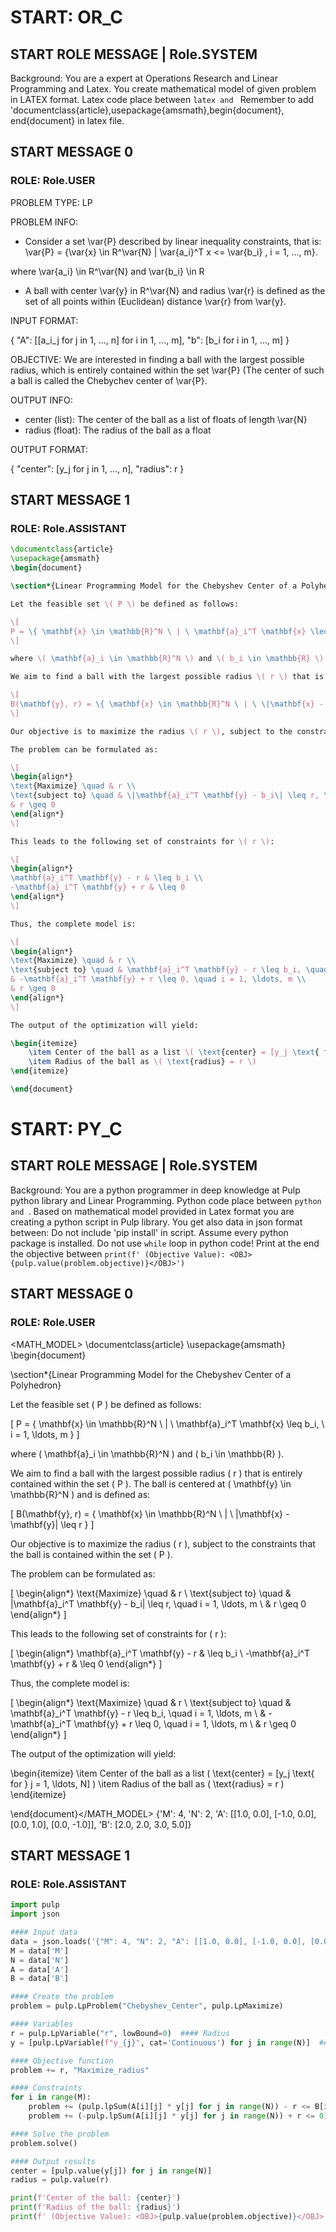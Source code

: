 # START: OR_C 
## START ROLE MESSAGE | Role.SYSTEM 
Background: You are a expert at Operations Research and Linear Programming and Latex. You create mathematical model of given problem in LATEX format. Latex code place between ```latex and ``` Remember to add 'documentclass{article},usepackage{amsmath},begin{document}, end{document} in latex file. 
## START MESSAGE 0 
### ROLE: Role.USER
<DESCRIPTION>

PROBLEM TYPE: LP

PROBLEM INFO: 
- Consider a set \var{P} described by linear inequality constraints, that is:
 \var{P} = {\var{x} \in R^\var{N} | \var{a_i}^T x <= \var{b_i} , i = 1, ..., m}.

where \var{a_i} \in R^\var{N} and \var{b_i} \in R

- A ball with center \var{y} in R^\var{N} and radius \var{r} is defined as the set of all points within (Euclidean) distance \var{r} from \var{y}.


INPUT FORMAT: 

{
    "A": [[a_i_j for j in 1, ..., n] for i in 1, ..., m],
    "b": [b_i for i in 1, ..., m]
}

OBJECTIVE: We are interested in finding a ball with the largest possible radius, which is entirely contained within the set \var{P} (The center of such a ball is called the Chebychev center of \var{P}.

OUTPUT INFO:

- center (list): The center of the ball as a list of floats of length \var{N}
- radius (float): The radius of the ball as a float

OUTPUT FORMAT:

{
    "center": [y_j for j in 1, ..., n],
    "radius": r
}


</DESCRIPTION>


## START MESSAGE 1 
### ROLE: Role.ASSISTANT
```latex
\documentclass{article}
\usepackage{amsmath}
\begin{document}

\section*{Linear Programming Model for the Chebyshev Center of a Polyhedron}

Let the feasible set \( P \) be defined as follows:

\[
P = \{ \mathbf{x} \in \mathbb{R}^N \ | \ \mathbf{a}_i^T \mathbf{x} \leq b_i, \ i = 1, \ldots, m \}
\]

where \( \mathbf{a}_i \in \mathbb{R}^N \) and \( b_i \in \mathbb{R} \).

We aim to find a ball with the largest possible radius \( r \) that is entirely contained within the set \( P \). The ball is centered at \( \mathbf{y} \in \mathbb{R}^N \) and is defined as:

\[
B(\mathbf{y}, r) = \{ \mathbf{x} \in \mathbb{R}^N \ | \ \|\mathbf{x} - \mathbf{y}\| \leq r \}
\]

Our objective is to maximize the radius \( r \), subject to the constraints that the ball is contained within the set \( P \).

The problem can be formulated as:

\[
\begin{align*}
\text{Maximize} \quad & r \\
\text{subject to} \quad & \|\mathbf{a}_i^T \mathbf{y} - b_i\| \leq r, \quad i = 1, \ldots, m \\
& r \geq 0
\end{align*}
\]

This leads to the following set of constraints for \( r \):

\[
\begin{align*}
\mathbf{a}_i^T \mathbf{y} - r & \leq b_i \\
-\mathbf{a}_i^T \mathbf{y} + r & \leq 0
\end{align*}
\]

Thus, the complete model is:

\[
\begin{align*}
\text{Maximize} \quad & r \\
\text{subject to} \quad & \mathbf{a}_i^T \mathbf{y} - r \leq b_i, \quad i = 1, \ldots, m \\
& -\mathbf{a}_i^T \mathbf{y} + r \leq 0, \quad i = 1, \ldots, m \\
& r \geq 0
\end{align*}
\]

The output of the optimization will yield:

\begin{itemize}
    \item Center of the ball as a list \( \text{center} = [y_j \text{ for } j = 1, \ldots, N] \)
    \item Radius of the ball as \( \text{radius} = r \)
\end{itemize}

\end{document}
```

# START: PY_C 
## START ROLE MESSAGE | Role.SYSTEM 
Background: You are a python programmer in deep knowledge at Pulp python library and Linear Programming. Python code place between ```python and ```. Based on mathematical model provided in Latex format you are creating a python script in Pulp library. You get also data in json format between: <DATA></DATA> Do not include 'pip install' in script. Assume every python package is installed. Do not use `while` loop in python code! Print at the end the objective between <OBJ></OBJ> `print(f' (Objective Value): <OBJ>{pulp.value(problem.objective)}</OBJ>')` 
## START MESSAGE 0 
### ROLE: Role.USER
<MATH_MODEL>
\documentclass{article}
\usepackage{amsmath}
\begin{document}

\section*{Linear Programming Model for the Chebyshev Center of a Polyhedron}

Let the feasible set \( P \) be defined as follows:

\[
P = \{ \mathbf{x} \in \mathbb{R}^N \ | \ \mathbf{a}_i^T \mathbf{x} \leq b_i, \ i = 1, \ldots, m \}
\]

where \( \mathbf{a}_i \in \mathbb{R}^N \) and \( b_i \in \mathbb{R} \).

We aim to find a ball with the largest possible radius \( r \) that is entirely contained within the set \( P \). The ball is centered at \( \mathbf{y} \in \mathbb{R}^N \) and is defined as:

\[
B(\mathbf{y}, r) = \{ \mathbf{x} \in \mathbb{R}^N \ | \ \|\mathbf{x} - \mathbf{y}\| \leq r \}
\]

Our objective is to maximize the radius \( r \), subject to the constraints that the ball is contained within the set \( P \).

The problem can be formulated as:

\[
\begin{align*}
\text{Maximize} \quad & r \\
\text{subject to} \quad & \|\mathbf{a}_i^T \mathbf{y} - b_i\| \leq r, \quad i = 1, \ldots, m \\
& r \geq 0
\end{align*}
\]

This leads to the following set of constraints for \( r \):

\[
\begin{align*}
\mathbf{a}_i^T \mathbf{y} - r & \leq b_i \\
-\mathbf{a}_i^T \mathbf{y} + r & \leq 0
\end{align*}
\]

Thus, the complete model is:

\[
\begin{align*}
\text{Maximize} \quad & r \\
\text{subject to} \quad & \mathbf{a}_i^T \mathbf{y} - r \leq b_i, \quad i = 1, \ldots, m \\
& -\mathbf{a}_i^T \mathbf{y} + r \leq 0, \quad i = 1, \ldots, m \\
& r \geq 0
\end{align*}
\]

The output of the optimization will yield:

\begin{itemize}
    \item Center of the ball as a list \( \text{center} = [y_j \text{ for } j = 1, \ldots, N] \)
    \item Radius of the ball as \( \text{radius} = r \)
\end{itemize}

\end{document}</MATH_MODEL>
<DATA>
{'M': 4, 'N': 2, 'A': [[1.0, 0.0], [-1.0, 0.0], [0.0, 1.0], [0.0, -1.0]], 'B': [2.0, 2.0, 3.0, 5.0]}</DATA>


## START MESSAGE 1 
### ROLE: Role.ASSISTANT
```python
import pulp
import json

#### Input data
data = json.loads('{"M": 4, "N": 2, "A": [[1.0, 0.0], [-1.0, 0.0], [0.0, 1.0], [0.0, -1.0]], "B": [2.0, 2.0, 3.0, 5.0]}')
M = data['M']
N = data['N']
A = data['A']
B = data['B']

#### Create the problem
problem = pulp.LpProblem("Chebyshev_Center", pulp.LpMaximize)

#### Variables
r = pulp.LpVariable("r", lowBound=0)  #### Radius
y = [pulp.LpVariable(f"y_{j}", cat='Continuous') for j in range(N)]  #### Center coordinates

#### Objective function
problem += r, "Maximize_radius"

#### Constraints
for i in range(M):
    problem += (pulp.lpSum(A[i][j] * y[j] for j in range(N)) - r <= B[i]), f"Constraint_upper_{i}"
    problem += (-pulp.lpSum(A[i][j] * y[j] for j in range(N)) + r <= 0), f"Constraint_lower_{i}"

#### Solve the problem
problem.solve()

#### Output results
center = [pulp.value(y[j]) for j in range(N)]
radius = pulp.value(r)

print(f'Center of the ball: {center}')
print(f'Radius of the ball: {radius}')
print(f' (Objective Value): <OBJ>{pulp.value(problem.objective)}</OBJ>')
```

